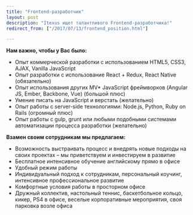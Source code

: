 ```yaml
---
title: "Frontend-разработчик"
layout: post
description: "Itexus ищет талантливого Frontend-разработчика!"
redirect_from: ["/2017/07/13/frontend_position.html"]

---
```

**Нам важно, чтобы у Вас было:**
- Опыт коммерческой разработки с использованием HTML5, CSS3, AJAX, Vanilla JavaScript
- Опыт разработки с использование React + Redux, React Native (обязательно)
- Опыт использования других MV* JavaScript фреймворков (Angular JS, Ember, Backbone, Vue) (большой плюс)
- Умение писать на JavaScript и верстать (желательно)
- Опыт работы с server-side технологиями: Node.js, Python, Ruby on Rails (огромный плюс)
- Опыт работы с gulp, grunt или любыми подобными системами автоматизации процесса разработки (желательно)

**Взамен своим сотрудникам мы предлагаем:**
- Возможность выстраивать процесс и внедрять новые подходы на своих проектах – мы приветствуем и инвестируем в развитие
- Бесплатное интенсивное обучение английскому прямо в офисе
- Удобный режим работы
- Индивидуальный подход к сотрудникам, персональный коучинг, интенсивное профессиональное развитие
- Комфортные условия работы в просторном офисе
- Дружный коллектив, настольный теннис, баскетбольное кольцо, кикер, PS4 в офисе, веселые корпоративные мероприятия, своя парковка возле офиса
